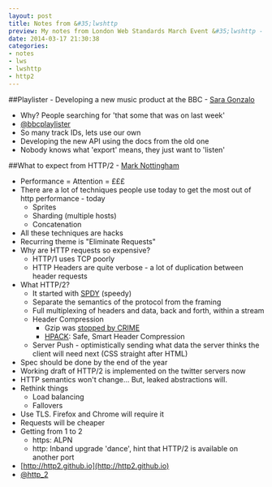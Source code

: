 ```yaml
---
layout: post
title: Notes from &#35;lwshttp
preview: My notes from London Web Standards March Event &#35;lwshttp - Playlister: Developing a new music product at the BBC by Sara Gonzalo, and What to expect from HTTP/2 from Mark Nottingham.
date: 2014-03-17 21:30:38
categories:
- notes
- lws
- lwshttp
- http2
---
```


##Playlister - Developing a new music product at the BBC - [Sara Gonzalo](http://twitter.com/sara_SGM)

- Why? People searching for 'that some that was on last week'
- [@bbcplaylister](http://twitter.com/bbcplaylister)
- So many track IDs, lets use our own
- Developing the new API using the docs from the old one
- Nobody knows what 'export' means, they just want to 'listen'

##What to expect from HTTP/2 - [Mark Nottingham](http://twitter.com/mnot)

- Performance = Attention = £££
- There are a lot of techniques people use today to get the most out of http performance - today
	- Sprites
	- Sharding (multiple hosts)
	- Concatenation
- All these techniques are hacks
- Recurring theme is "Eliminate Requests"
- Why are HTTP requests so expensive?
	- HTTP/1 uses TCP poorly
	- HTTP Headers are quite verbose - a lot of duplication between header requests
- What HTTP/2?
	- It started with [SPDY](http://www.chromium.org/spdy) (speedy)
	- Separate the semantics of the protocol from the framing
	- Full multiplexing of headers and data, back and forth, within a stream
	- Header Compression
		- Gzip was [stopped by CRIME](https://www.alertlogic.com/crime-deflate-token-bruteforce/)
		- [HPACK](http://http2.github.io/http2-spec/compression.html): Safe, Smart Header Compression
	- Server Push - optimistically sending what data the server thinks the client will need next (CSS straight after HTML)
- Spec should be done by the end of the year
- Working draft of HTTP/2 is implemented on the twitter servers now
- HTTP semantics won't change... But, leaked abstractions will.
- Rethink things
	- Load balancing
	- Fallovers
- Use TLS. Firefox and Chrome will require it
- Requests will be cheaper
- Getting from 1 to 2
	- https: ALPN
	- http: Inband upgrade 'dance', hint that HTTP/2 is available on another port
- [http://http2.github.io](http://http2.github.io)
- [@http_2](http://twitter.com/http_2)
